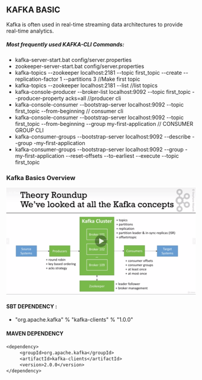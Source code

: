 ## KAFKA BASIC 
Kafka is often used in real-time streaming data architectures to provide real-time analytics.




##### Most frequently used KAFKA-CLI Commands: 

- kafka-server-start.bat config/server.properties
- zookeeper-server-start.bat config/server.properties
- kafka-topics --zookeeper localhost:2181 --topic first_topic --create --replication-factor 1 --partitions 3   //Make first topic
- kafka-topics --zookeeper localhost:2181 --list    //list topics
- kafka-console-producer --broker-list localhost:9092 --topic first_topic --producer-property acks=all   //producer cli
- kafka-console-consumer --bootstrap-server localhost:9092 --topic first_topic --from-beginning           // consumer cli
- kafka-console-consumer --bootstrap-server localhost:9092 --topic first_topic --from-beginning --group my-first-application    // CONSUMER GROUP CLI
- kafka-consumer-groups --bootstrap-server localhost:9092 --describe --group -my-first-application    
- kafka-consumer-groups --bootstrap-server localhost:9092  --group -my-first-application --reset-offsets --to-earliest --execute --topic first_topic
   
   
### Kafka Basics Overview

![image info](./screenshots/kafkabasics.png)
   


#### SBT DEPENDENCY :  
 -  "org.apache.kafka" % "kafka-clients" % "1.0.0"
 
#### MAVEN DEPENDENCY 
 ```
<dependency> 
      <groupId>org.apache.kafka</groupId>
      <artifactId>kafka-clients</artifactId>  
      <version>2.0.0</version> 
 </dependency>
